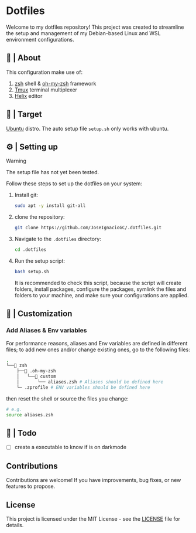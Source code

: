 # Dotfiles

Welcome to my dotfiles repository! This project was created to streamline the setup
and management of my Debian-based Linux and WSL environment configurations.

## 📄 | About

This configuration make use of:
1. [zsh](https://www.zsh.org/) shell & [oh-my-zsh](https://ohmyz.sh/) framework
1. [Tmux](https://github.com/tmux/tmux/wiki) terminal multiplexer
1. [Helix](https://helix-editor.com/) editor

## 🎯 | Target

[Ubuntu](https://ubuntu.com/download/desktop) distro. The auto setup file `setup.sh` only works with ubuntu.


## ⚙️ | Setting up

> [!WARNING]
>
> The setup file has not yet been tested.

Follow these steps to set up the dotfiles on your system:

1. Install git:

   ```bash
   sudo apt -y install git-all
   ```

1. clone the repository:

   ```bash
   git clone https://github.com/JoseIgnacioGC/.dotfiles.git
   ```

1. Navigate to the `.dotfiles` directory:

   ```bash
   cd .dotfiles
   ```

1. Run the setup script:

   ```bash
   bash setup.sh
   ```

   It is recommended to check this script, because the script will create
   folders, install packages, configure the packages, symlink the files
   and folders to your machine, and make sure your configurations are applied.

## 🎀 | Customization

### Add Aliases & Env variables

For performance reasons, aliases and Env variables are defined in different
files; to add new ones and/or change existing ones, go to the following files:

```bash
.
└──📁 zsh
    ├──📁 .oh-my-zsh
    │   └──📁 custom
    │       └── aliases.zsh # Aliases should be defined here
    └─ .zprofile # ENV variables should be defined here

```
then reset the shell or source the files you change:
```bash
# e.g.
source aliases.zsh
```

## 📃 | Todo

- [ ] create a executable to know if is on darkmode
## Contributions

Contributions are welcome! If you have improvements, bug fixes, or new features
to propose.


## License

This project is licensed under the MIT License - see the
[LICENSE](https://opensource.org/license/mit/) file for details.
